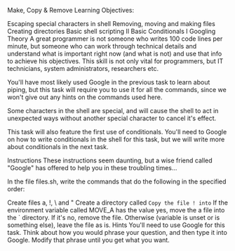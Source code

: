 Make, Copy & Remove
Learning Objectives:

Escaping special characters in shell
Removing, moving and making files
Creating directories
Basic shell scripting II
Basic Conditionals I
Googling
Theory
A great programmer is not someone who writes 100 code lines per minute, but
someone who can work through technical details and understand what is important
right now (and what is not) and use that info to achieve his objectives. This
skill is not only vital for programmers, but IT technicians, system
administrators, researchers etc.

You'll have most likely used Google in the previous task to learn about piping,
but this task will require you to use it for all the commands, since we won't
give out any hints on the commands used here.

Some characters in the shell are special, and will cause the shell to act in
unexpected ways without another special character to cancel it's effect.

This task will also feature the first use of conditionals. You'll need to Google
on how to write conditionals in the shell for this task, but we will write more
about conditionals in the next task.

Instructions
These instructions seem daunting, but a wise friend called "Google" has offered
to help you in these troubling times...

In the file files.sh, write the commands that do the following in the
specified order:

Create files a, !, \ and "
Create a directory called `
Copy the file ! into `
If the environment variable called MOVE_A has the value yes, move the a
file into the ` directory. If it's no, remove the file. Otherwise
(variable is unset or is something else), leave the file as is.
Hints
You'll need to use Google for this task. Think about how you would phrase your
question, and then type it into Google. Modify that phrase until you get what
you want.